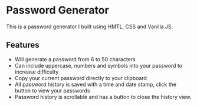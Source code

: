 # Password Generator

This is a password generator I built using HMTL, CSS and Vanilla JS.

## Features
- Will generate a password from 6 to 50 characters
- Can include uppercase, numbers and symbols into your password to increase difficulty
- Copy your current password directly to your clipboard
- All password history is saved with a time and date stamp, click the button to view your passwords
- Password history is scrollable and has a button to close the history view.